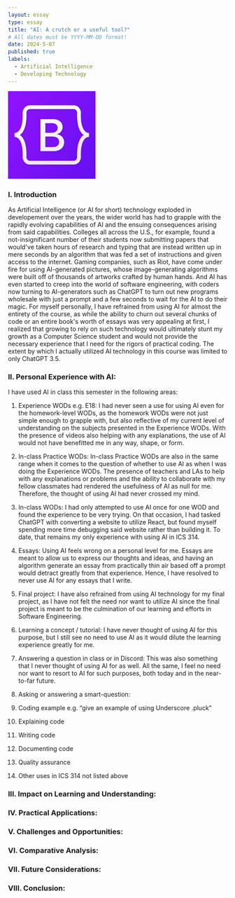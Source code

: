 ```yaml
---
layout: essay
type: essay
title: "AI: A crutch or a useful tool?"
# All dates must be YYYY-MM-DD format!
date: 2024-5-07
published: true
labels:
  - Artificial Intelligence
  - Developing Technology
---
```

<img width="200px" class="rounded float-start pe-4" src="../img/javascript/bootstrap-social-logo.png">

### I. Introduction
As Artificial Intelligence (or AI for short) technology exploded in developement over the years, the wider world has had to grapple with the rapidly evolving capabilities of AI and the ensuing consequences arising from said capabilities. Colleges all across the U.S., for example, found a not-insignificant number of their students now submitting papers that would've taken hours of research and typing that are instead written up in mere seconds by an algorithm that was fed a set of instructions and given access to the internet. Gaming companies, such as Riot, have come under fire for using AI-generated pictures, whose image-generating algorithms were built off of thousands of artworks crafted by human hands. And AI has even started to creep into the world of software engineering, with coders now turning to AI-generators such as ChatGPT to turn out new programs wholesale with just a prompt and a few seconds to wait for the AI to do their magic. For myself personally, I have refrained from using AI for almost the entirety of the course, as while the ability to churn out several chunks of code or an entire book's worth of essays was very appealing at first, I realized that growing to rely on such technology would ultimately stunt my growth as a Computer Science student and would not provide the necessary experience that I need for the rigors of practical coding. The extent by which I actually utilized AI technology in this course was limited to only ChatGPT 3.5.

### II. Personal Experience with AI:
I have used AI in class this semester in the following areas:

  1. Experience WODs e.g. E18: I had never seen a use for using AI even for the homework-level WODs, as the homework WODs were not just simple enough to grapple with, but also reflective of my current level of understanding on the subjects presented in the Experience WODs. With the presence of videos also helping with any explanations, the use of AI would not have benefitted me in any way, shape, or form.

  2. In-class Practice WODs: In-class Practice WODs are also in the same range when it comes to the question of whether to use AI as when I was doing the Experience WODs. The presence of teachers and LAs to help with any explanations or problems and the ability to collaborate with my fellow classmates had rendered the usefulness of AI as null for me. Therefore, the thought of using AI had never crossed my mind.

  3. In-class WODs: I had only attempted to use AI once for one WOD and found the experience to be very trying. On that occasion, I had tasked ChatGPT with converting a website to utilize React, but found myself spending more time debugging said website rather than building it. To date, that remains my only experience with using AI in ICS 314.

  4. Essays: Using AI feels wrong on a personal level for me. Essays are meant to allow us to express our thoughts and ideas, and having an algorithm generate an essay from practically thin air based off a prompt would detract greatly from that experience. Hence, I have resolved to never use AI for any essays that I write.

  5. Final project: I have also refrained from using AI technology for my final project, as I have not felt the need nor want to utilize AI since the final project is meant to be the culmination of our learning and efforts in Software Engineering.

  6. Learning a concept / tutorial: I have never thought of using AI for this purpose, but I still see no need to use AI as it would dilute the learning experience greatly for me.

  7. Answering a question in class or in Discord: This was also something that I never thought of using AI for as well. All the same, I feel no need nor want to resort to AI for such purposes, both today and in the near-to-far future.

  8. Asking or answering a smart-question: 

  9. Coding example e.g. “give an example of using Underscore .pluck”

  10. Explaining code

  11. Writing code

  12. Documenting code

  13. Quality assurance 

  14. Other uses in ICS 314 not listed above


### III. Impact on Learning and Understanding:


### IV. Practical Applications:


### V. Challenges and Opportunities:


### VI. Comparative Analysis:


### VII. Future Considerations:


### VIII. Conclusion:
